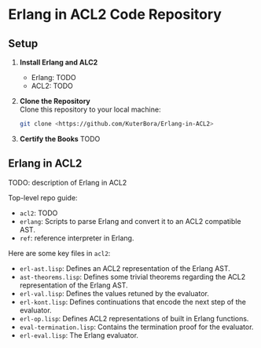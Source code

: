 # Erlang in ACL2 Code Repository

## Setup

1. **Install Erlang and ALC2**
   - Erlang: TODO
   - ACL2: TODO
  
2. **Clone the Repository**  
   Clone this repository to your local machine:

   ```bash
   git clone <https://github.com/KuterBora/Erlang-in-ACL2>
   ```
   
3. **Certify the Books**
    TODO

## Erlang in ACL2

TODO: description of Erlang in ACL2

Top-level repo guide:
- `acl2`: TODO
- `erlang`: Scripts to parse Erlang and convert it to an ACL2 compatible AST.
- `ref`: reference interpreter in Erlang.

Here are some key files in `acl2`:
- `erl-ast.lisp`: Defines an ACL2 representation of the Erlang AST.
- `ast-theorems.lisp`: Defines some trivial theorems regarding the ACL2 representation of the Erlang AST.
- `erl-val.lisp`: Defines the values retuned by the evaluator.
- `erl-kont.lisp`: Defines continuations that encode the next step of the evaluator. 
- `erl-op.lisp`: Defines ACL2 representations of built in Erlang functions.
- `eval-termination.lisp`: Contains the termination proof for the evaluator.
- `erl-eval.lisp`: The Erlang evaluator.
